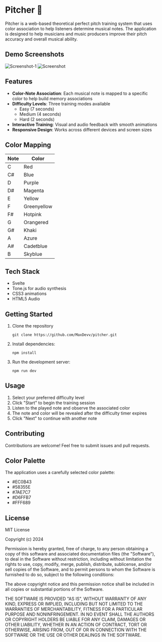 
# Pitcher 🎵

Pitcher is a web-based theoretical perfect pitch training system that uses color association to help listeners determine musical notes. The application is designed to help musicians and music producers improve their pitch accuracy and overall musical ability.

## Demo Screenshots
![Screenshot-1](https://cloud-qijbq9fqk-hack-club-bot.vercel.app/0image.jpg)
![Screenshot](https://cloud-jsdkcl07a-hack-club-bot.vercel.app/0image.jpg)

## Features

- **Color-Note Association**: Each musical note is mapped to a specific color to help build memory associations
- **Difficulty Levels**: Three training modes available
  - Easy (7 seconds)
  - Medium (4 seconds) 
  - Hard (2 seconds)
- **Interactive Training**: Visual and audio feedback with smooth animations
- **Responsive Design**: Works across different devices and screen sizes

## Color Mapping

| Note | Color |
|------|--------|
| C    | Red |
| C#   | Blue |
| D    | Purple |
| D#   | Magenta |
| E    | Yellow |
| F    | Greenyellow |
| F#   | Hotpink |
| G    | Orangered |
| G#   | Khaki |
| A    | Azure |
| A#   | Cadetblue |
| B    | Skyblue |

## Tech Stack

- Svelte
- Tone.js for audio synthesis
- CSS3 animations
- HTML5 Audio

## Getting Started

1. Clone the repository

    ```git clone https://github.com/MaxDevv/pitcher.git```
2. Install dependencies:
    
    ```npm install```


3. Run the development server:
   
    ```npm run dev```

## Usage


1. Select your preferred difficulty level
2. Click "Start" to begin the training session
3. Listen to the played note and observe the associated color
4. The note and color will be revealed after the difficulty timer expires
5. Click "Next" to continue with another note


## Contributing








Contributions are welcome! Feel free to submit issues and pull requests.


## Color Palette

The application uses a carefully selected color palette:







- #EC0B43
- #58355E
- #7AE7C7
- #D6FFB7
- #FFF689

## License

MIT License

Copyright (c) 2024

Permission is hereby granted, free of charge, to any person obtaining a copy
of this software and associated documentation files (the "Software"), to deal
in the Software without restriction, including without limitation the rights
to use, copy, modify, merge, publish, distribute, sublicense, and/or sell
copies of the Software, and to permit persons to whom the Software is
furnished to do so, subject to the following conditions:

The above copyright notice and this permission notice shall be included in all
copies or substantial portions of the Software.

THE SOFTWARE IS PROVIDED "AS IS", WITHOUT WARRANTY OF ANY KIND, EXPRESS OR
IMPLIED, INCLUDING BUT NOT LIMITED TO THE WARRANTIES OF MERCHANTABILITY,
FITNESS FOR A PARTICULAR PURPOSE AND NONINFRINGEMENT. IN NO EVENT SHALL THE
AUTHORS OR COPYRIGHT HOLDERS BE LIABLE FOR ANY CLAIM, DAMAGES OR OTHER
LIABILITY, WHETHER IN AN ACTION OF CONTRACT, TORT OR OTHERWISE, ARISING FROM,
OUT OF OR IN CONNECTION WITH THE SOFTWARE OR THE USE OR OTHER DEALINGS IN THE
SOFTWARE.